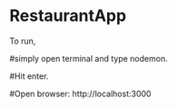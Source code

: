 # RestaurantApp

To run,

#simply open terminal and type nodemon. 

#Hit enter. 

#Open browser: http://localhost:3000
